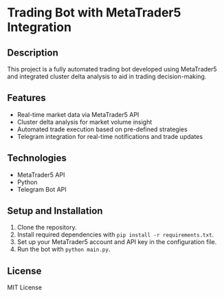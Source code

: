 # Trading Bot with MetaTrader5 Integration

## Description
This project is a fully automated trading bot developed using MetaTrader5 and integrated cluster delta analysis to aid in trading decision-making.

## Features
- Real-time market data via MetaTrader5 API
- Cluster delta analysis for market volume insight
- Automated trade execution based on pre-defined strategies
- Telegram integration for real-time notifications and trade updates

## Technologies
- MetaTrader5 API
- Python
- Telegram Bot API

## Setup and Installation
1. Clone the repository.
2. Install required dependencies with `pip install -r requirements.txt`.
3. Set up your MetaTrader5 account and API key in the configuration file.
4. Run the bot with `python main.py`.

## License
MIT License

